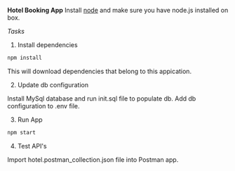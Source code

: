 **Hotel Booking App**
Install [node](https://nodejs.org/en/download/) and make sure you have node.js installed on box.

*Tasks*

 1. Install dependencies
```sh
npm install
```
This will download dependencies that belong to this appication.
	
 2. Update db configuration


Install MySql database and run init.sql file to populate db. Add db configuration to .env file.

 3. Run App
```sh
npm start
```
4. Test API's


Import hotel.postman_collection.json file into Postman app.

